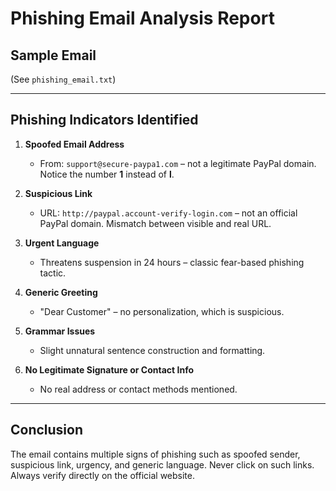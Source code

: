 # Phishing Email Analysis Report

## Sample Email
(See `phishing_email.txt`)

---

## Phishing Indicators Identified

1. **Spoofed Email Address**  
   - From: `support@secure-paypa1.com` – not a legitimate PayPal domain. Notice the number **1** instead of **l**.

2. **Suspicious Link**  
   - URL: `http://paypal.account-verify-login.com` – not an official PayPal domain. Mismatch between visible and real URL.

3. **Urgent Language**  
   - Threatens suspension in 24 hours – classic fear-based phishing tactic.

4. **Generic Greeting**  
   - "Dear Customer" – no personalization, which is suspicious.

5. **Grammar Issues**  
   - Slight unnatural sentence construction and formatting.

6. **No Legitimate Signature or Contact Info**  
   - No real address or contact methods mentioned.

---

## Conclusion
The email contains multiple signs of phishing such as spoofed sender, suspicious link, urgency, and generic language. Never click on such links. Always verify directly on the official website.
